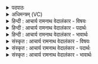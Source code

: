 <details><summary>पदपाठः</summary>

वृ꣡षा꣢꣯। यू꣣था꣢। इ꣣व। व꣡ꣳस꣢꣯गः। कृ꣣ष्टीः꣢। इ꣣यर्ति। ओ꣡ज꣢꣯सा। ई꣡शा꣢꣯नः। अ꣡प्र꣢꣯तिष्कुतः। अ। प्र꣣तिष्कुतः। १६२२।
</details>

<details><summary>अधिमन्त्रम् (VC)</summary>

- इन्द्रः
- मधुच्छन्दा वैश्वामित्रः
- गायत्री
- षड्जः
</details>

<details><summary>हिन्दी : आचार्य रामनाथ वेदालंकार - विषयः</summary>

अब कैसा परमात्मा किसके समान किन्हें प्राप्त होता है,यह कहते हैं।
</details>

<details><summary>हिन्दी : आचार्य रामनाथ वेदालंकार - पदार्थः</summary>

पदार्थान्वयभाषाः -  (वंसगः) शान से चलनेवाला (वृषा) साँड (यूथा इव) जैसे गौओं के झुण्ड में जाता है, वैसे ही (वृषा) शुभगुणों की वर्षा करनेवाला, (वंसगः) धर्मसेवी के पास जानेवाला (ईशानः) जगदीश्वर (अप्रतिष्कुतः) किसी से न रोका जाता हुआ (ओजसा) बल के साथ (कृष्टीः) उपासक मनुष्यों के पास (इयर्ति) पहुँच जाता है ॥३॥ यहाँ श्लिष्टोपमालङ्कार है ॥३॥
</details>

<details><summary>हिन्दी : आचार्य रामनाथ वेदालंकार - भावार्थः</summary>

भावार्थभाषाः -  जो श्रद्धा से परमेश्वर की उपासना करते हैं,परमेश्वर भी उन धर्मात्मा लोगों की अवश्य सहायता करता है और उन्हें बल देता है ॥३॥
</details>

<details><summary>संस्कृत : आचार्य रामनाथ वेदालंकार - विषयः</summary>

अथ कीदृशः परमात्मा क इव कान् प्राप्नोतीत्याह।
</details>

<details><summary>संस्कृत : आचार्य रामनाथ वेदालंकार - पदार्थः</summary>

पदार्थान्वयभाषाः -  (वंसगः२) वननीयगतिः, कमनीयगमनः (वृषा) वृषभः (यूथा इव) गोयूथानि इव (वृषा) शुभगुणवर्षणकर्ता (वंसगः३) वंसं धर्मसेविनं गच्छतीति तथाविधः (ईशानः) जगदीश्वरः (अप्रतिष्कुतः) केनापि अप्रतिरुद्धः सन् (ओजसा) बलेन (कृष्टीः) उपासकान् मनुष्यान् (इयर्ति) प्राप्नोति ॥३॥४ अत्र श्लिष्टोपमालङ्कारः ॥३॥
</details>

<details><summary>संस्कृत : आचार्य रामनाथ वेदालंकार - भावार्थः</summary>

भावार्थभाषाः -  ये श्रद्धया परमेश्वरमुपासते परमेश्वरोऽपि तेषां धर्मात्मनां जनानां साहाय्यमवश्यं करोति तेभ्यो बलं च ददाति ॥३॥
</details>